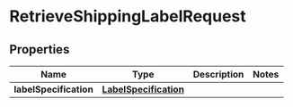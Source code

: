 
# RetrieveShippingLabelRequest

## Properties
Name | Type | Description | Notes
------------ | ------------- | ------------- | -------------
**labelSpecification** | [**LabelSpecification**](LabelSpecification.md) |  | 



